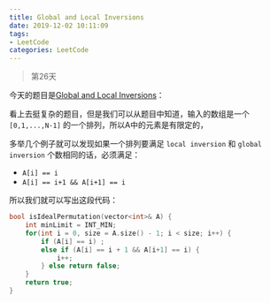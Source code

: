 ```yaml
---
title: Global and Local Inversions
date: 2019-12-02 10:11:09
tags:
- LeetCode
categories: LeetCode
---
```


> 第26天

今天的题目是[Global and Local Inversions](https://leetcode.com/problems/global-and-local-inversions/)：

看上去挺复杂的题目，但是我们可以从题目中知道，输入的数组是一个 `[0,1,...,N-1]` 的一个排列，所以A中的元素是有限定的，

多举几个例子就可以发现如果一个排列要满足 `local inversion` 和 `global inversion` 个数相同的话，必须满足：

- `A[i] == i`
- `A[i] == i+1 && A[i+1] == i`

所以我们就可以写出这段代码：

```c++
bool isIdealPermutation(vector<int>& A) {
    int minLimit = INT_MIN;
    for(int i = 0, size = A.size() - 1; i < size; i++) {
        if (A[i] == i) ;
        else if (A[i] == i + 1 && A[i+1] == i) {
            i++;
        } else return false;
    }
    return true;
}
```
